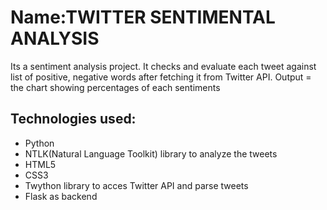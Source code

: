 # Name:TWITTER SENTIMENTAL ANALYSIS


Its a sentiment analysis project. It checks and evaluate each tweet against list of positive, negative words after fetching it from Twitter API.
Output = the chart showing percentages of each sentiments

## Technologies used:
* Python
* NTLK(Natural Language Toolkit) library to analyze the tweets
* HTML5
* CSS3
* Twython library to acces Twitter API and parse tweets
* Flask as backend
